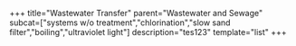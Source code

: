 +++
title="Wastewater Transfer"
parent="Wastewater and Sewage"
subcat=["systems w/o treatment","chlorination","slow sand filter","boiling","ultraviolet light"]
description="tes123"
template="list"
+++
